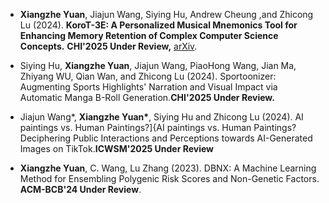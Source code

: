 - <strong>Xiangzhe Yuan</strong>, Jiajun Wang, Siying Hu, Andrew Cheung ,and Zhicong Lu (2024). <strong>KoroT-3E: A Personalized Musical Mnemonics Tool for Enhancing Memory Retention of Complex Computer Science Concepts.</strong> <strong>CHI'2025 Under Review,</strong> <a href="https://arxiv.org/abs/2409.10446">arXiv</a>.

- Siying Hu, <strong>Xiangzhe Yuan</strong>, Jiajun Wang, PiaoHong Wang, Jian Ma, Zhiyang WU, Qian Wan, and Zhicong Lu (2024). Sportoonizer: Augmenting Sports Highlights' Narration and Visual Impact via Automatic Manga B-Roll Generation.<strong>CHI'2025 Under Review.</strong> 

- Jiajun Wang*, <strong>Xiangzhe Yuan*</strong>, Siying Hu and Zhicong Lu (2024). AI paintings vs. Human Paintings?]{AI paintings vs. Human Paintings? Deciphering Public Interactions and Perceptions towards AI-Generated Images on TikTok.<strong>ICWSM'2025 Under Review</strong>

- <strong>Xiangzhe Yuan</strong>,  C. Wang, Lu Zhang (2023). DBNX: A Machine Learning Method for Ensembling Polygenic Risk Scores and Non-Genetic Factors. <strong>ACM-BCB'24 Under Review</strong>. 

